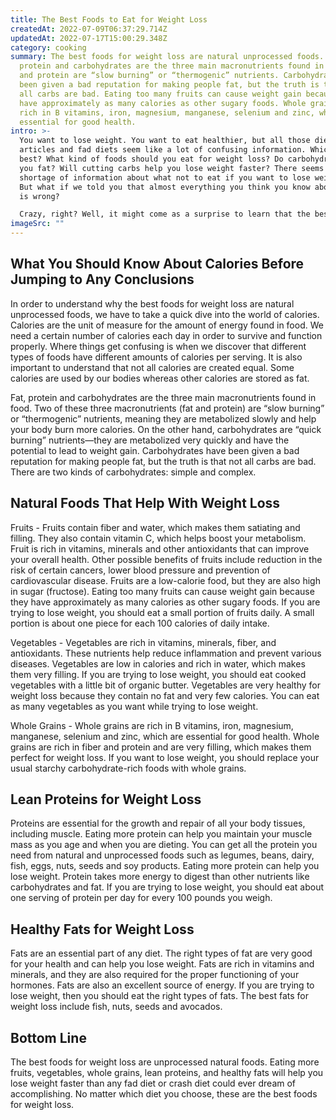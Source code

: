 ```yaml
---
title: The Best Foods to Eat for Weight Loss
createdAt: 2022-07-09T06:37:29.714Z
updatedAt: 2022-07-17T15:00:29.348Z
category: cooking
summary: The best foods for weight loss are natural unprocessed foods. Fat,
  protein and carbohydrates are the three main macronutrients found in food. Fat
  and protein are “slow burning” or “thermogenic” nutrients. Carbohydrates have
  been given a bad reputation for making people fat, but the truth is that not
  all carbs are bad. Eating too many fruits can cause weight gain because they
  have approximately as many calories as other sugary foods. Whole grains are
  rich in B vitamins, iron, magnesium, manganese, selenium and zinc, which are
  essential for good health.
intro: >-
  You want to lose weight. You want to eat healthier, but all those diet
  articles and fad diets seem like a lot of confusing information. Which diet is
  best? What kind of foods should you eat for weight loss? Do carbohydrates make
  you fat? Will cutting carbs help you lose weight faster? There seems to be no
  shortage of information about what not to eat if you want to lose weight fast.
  But what if we told you that almost everything you think you know about food
  is wrong? 

  Crazy, right? Well, it might come as a surprise to learn that the best foods for weight loss are actually unprocessed natural foods—not magical chemicals and supplements. Eating more fruits, vegetables, whole grains, lean proteins and healthy fats will help you lose weight faster than any fad diet or crash diet could ever dream of accomplishing. No matter which diet you choose, these are the best foods for weight loss.
imageSrc: ""
---
```


## What You Should Know About Calories Before Jumping to Any Conclusions

In order to understand why the best foods for weight loss are natural unprocessed foods, we have to take a quick dive into the world of calories. Calories are the unit of measure for the amount of energy found in food. We need a certain number of calories each day in order to survive and function properly. Where things get confusing is when we discover that different types of foods have different amounts of calories per serving. It is also important to understand that not all calories are created equal. Some calories are used by our bodies whereas other calories are stored as fat.

Fat, protein and carbohydrates are the three main macronutrients found in food. Two of these three macronutrients (fat and protein) are “slow burning” or “thermogenic” nutrients, meaning they are metabolized slowly and help your body burn more calories. On the other hand, carbohydrates are “quick burning” nutrients—they are metabolized very quickly and have the potential to lead to weight gain. Carbohydrates have been given a bad reputation for making people fat, but the truth is that not all carbs are bad. There are two kinds of carbohydrates: simple and complex.

## Natural Foods That Help With Weight Loss

Fruits - Fruits contain fiber and water, which makes them satiating and filling. They also contain vitamin C, which helps boost your metabolism.
Fruit is rich in vitamins, minerals and other antioxidants that can improve your overall health. Other possible benefits of fruits include reduction in the risk of certain cancers, lower blood pressure and prevention of cardiovascular disease.
Fruits are a low-calorie food, but they are also high in sugar (fructose). Eating too many fruits can cause weight gain because they have approximately as many calories as other sugary foods.
If you are trying to lose weight, you should eat a small portion of fruits daily. A small portion is about one piece for each 100 calories of daily intake.

Vegetables - Vegetables are rich in vitamins, minerals, fiber, and antioxidants. These nutrients help reduce inflammation and prevent various diseases.
Vegetables are low in calories and rich in water, which makes them very filling. If you are trying to lose weight, you should eat cooked vegetables with a little bit of organic butter.
Vegetables are very healthy for weight loss because they contain no fat and very few calories. You can eat as many vegetables as you want while trying to lose weight.

Whole Grains - Whole grains are rich in B vitamins, iron, magnesium, manganese, selenium and zinc, which are essential for good health.
Whole grains are rich in fiber and protein and are very filling, which makes them perfect for weight loss.
If you want to lose weight, you should replace your usual starchy carbohydrate-rich foods with whole grains.

## Lean Proteins for Weight Loss

Proteins are essential for the growth and repair of all your body tissues, including muscle. Eating more protein can help you maintain your muscle mass as you age and when you are dieting.
You can get all the protein you need from natural and unprocessed foods such as legumes, beans, dairy, fish, eggs, nuts, seeds and soy products.
Eating more protein can help you lose weight. Protein takes more energy to digest than other nutrients like carbohydrates and fat.
If you are trying to lose weight, you should eat about one serving of protein per day for every 100 pounds you weigh.

## Healthy Fats for Weight Loss

Fats are an essential part of any diet. The right types of fat are very good for your health and can help you lose weight.
Fats are rich in vitamins and minerals, and they are also required for the proper functioning of your hormones.
Fats are also an excellent source of energy.
If you are trying to lose weight, then you should eat the right types of fats. The best fats for weight loss include fish, nuts, seeds and avocados.

## Bottom Line

The best foods for weight loss are unprocessed natural foods. Eating more fruits, vegetables, whole grains, lean proteins, and healthy fats will help you lose weight faster than any fad diet or crash diet could ever dream of accomplishing. No matter which diet you choose, these are the best foods for weight loss.
